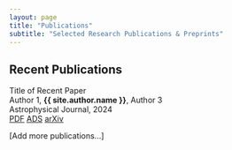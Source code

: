 ```yaml
---
layout: page
title: "Publications"
subtitle: "Selected Research Publications & Preprints"
---
```


## Recent Publications

<div class="publication">
    <div class="publication-title">Title of Recent Paper</div>
    <div class="publication-authors">Author 1, <strong>{{ site.author.name }}</strong>, Author 3</div>
    <div class="publication-journal">Astrophysical Journal, 2024</div>
    <div class="publication-links">
        <a href="#" target="_blank">PDF</a>
        <a href="#" target="_blank">ADS</a>
        <a href="#" target="_blank">arXiv</a>
    </div>
</div>

[Add more publications...]
